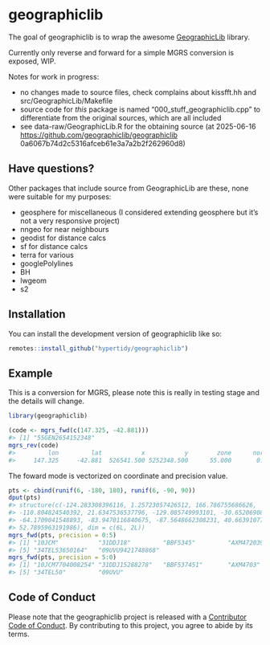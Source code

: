 
<!-- README.md is generated from README.Rmd. Please edit that file -->

# geographiclib

<!-- badges: start -->

<!-- badges: end -->

The goal of geographiclib is to wrap the awesome
[GeographicLib](https://geographiclib.sourceforge.io/) library.

Currently only reverse and forward for a simple MGRS conversion is
exposed, WIP.

Notes for work in progress:

- no changes made to source files, check complains about kissfft.hh and
  src/GeographicLib/Makefile
- source code for *this* package is named “000_stuff_geographiclib.cpp”
  to differentiate from the original sources, which are all included
- see data-raw/GeographicLib.R for the obtaining source (at 2025-06-16
  <https://github.com/geographiclib/geographiclib>
  0a6067b74d2c5316afceb61e3a7a2b2f262960d8)

## Have questions?

Other packages that include source from GeographicLib are these, none
were suitable for my purposes:

- geosphere for miscellaneous (I considered extending geosphere but it’s
  not a very responsive project)
- nngeo for near neighbours
- geodist for distance calcs
- sf for distance calcs
- terra for various
- googlePolylines
- BH
- lwgeom
- s2

## Installation

You can install the development version of geographiclib like so:

``` r
remotes::install_github("hypertidy/geographiclib")
```

## Example

This is a conversion for MGRS, please note this is really in testing
stage and the details will change.

``` r
library(geographiclib)

(code <- mgrs_fwd(c(147.325, -42.881)))
#> [1] "55GEN2654152348"
mgrs_rev(code)
#>         lon         lat           x           y        zone      northp 
#>     147.325     -42.881  526541.500 5252348.500      55.000       0.000
```

The foward mode is vectorized on coordinate and precision value.

``` r
pts <- cbind(runif(6, -180, 180), runif(6, -90, 90))
dput(pts)
#> structure(c(-124.283308396116, 1.25723057426512, 166.786755686626, 
#> -110.804824540392, 21.6347536537796, -129.085749993101, -30.6520690815523, 
#> -64.1709041548893, -83.9470116840675, -87.5648662308231, 40.6639107735828, 
#> 52.7895963191986), dim = c(6L, 2L))
mgrs_fwd(pts, precision = 0:5)
#> [1] "10JCM"           "31DDJ18"         "BBF5345"         "AXM472039"      
#> [5] "34TEL53650164"   "09UVU9421748868"
mgrs_fwd(pts, precision = 5:0)
#> [1] "10JCM7704008254" "31DDJ15288278"   "BBF537451"       "AXM4703"        
#> [5] "34TEL50"         "09UVU"
```

## Code of Conduct

Please note that the geographiclib project is released with a
[Contributor Code of
Conduct](https://contributor-covenant.org/version/2/1/CODE_OF_CONDUCT.html).
By contributing to this project, you agree to abide by its terms.
